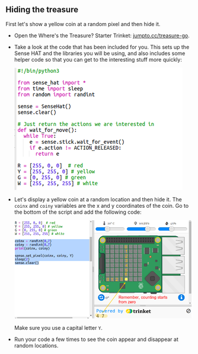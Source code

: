## Hiding the treasure

First let's show a yellow coin at a random pixel and then hide it.

+ Open the Where's the Treasure? Starter Trinket: <a href="http://jumpto.cc/treasure-go" target="_blank">jumpto.cc/treasure-go</a>.

+ Take a look at the code that has been included for you. This sets up the Sense HAT and the libraries you will be using, and also includes some helper code so that you can get to the interesting stuff more quickly:
    
    ![zrzut ekranu](images/treasure-starter.png)

+ Let's display a yellow coin at a random location and then hide it. The `coinx` and `coiny` variables are the x and y coordinates of the coin. Go to the bottom of the script and add the following code:
    
    ![zrzut ekranu](images/treasure-coin.png)
    
    Make sure you use a capital letter `Y`.

+ Run your code a few times to see the coin appear and disappear at random locations.